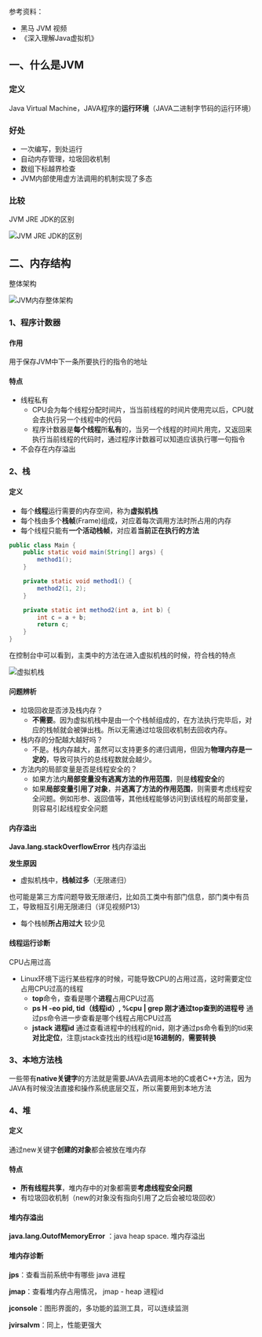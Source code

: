 参考资料：

* 黑马 JVM 视频
* 《深入理解Java虚拟机》

## 一、什么是JVM

### 定义

Java Virtual Machine，JAVA程序的**运行环境**（JAVA二进制字节码的运行环境）

### 好处

- 一次编写，到处运行
- 自动内存管理，垃圾回收机制
- 数组下标越界检查
- JVM内部使用虚方法调用的机制实现了多态

### 比较

JVM JRE JDK的区别

![JVM JRE JDK的区别](https://jswanyu-1309100582.cos.ap-shanghai.myqcloud.com/picgo/JVM%20JRE%20JDK%E7%9A%84%E5%8C%BA%E5%88%AB.png)



## 二、内存结构

整体架构

![JVM内存整体架构](https://jswanyu-1309100582.cos.ap-shanghai.myqcloud.com/picgo/JVM%E5%86%85%E5%AD%98%E6%95%B4%E4%BD%93%E6%9E%B6%E6%9E%84.png)

### 1、程序计数器

#### 作用

用于保存JVM中下一条所要执行的指令的地址

#### 特点

- 线程私有
    - CPU会为每个线程分配时间片，当当前线程的时间片使用完以后，CPU就会去执行另一个线程中的代码
    - 程序计数器是**每个线程**所**私有**的，当另一个线程的时间片用完，又返回来执行当前线程的代码时，通过程序计数器可以知道应该执行哪一句指令
- 不会存在内存溢出



### 2、栈

#### 定义

- 每个**线程**运行需要的内存空间，称为**虚拟机栈**
- 每个栈由多个**栈帧**(Frame)组成，对应着每次调用方法时所占用的内存
- 每个线程只能有**一个活动栈帧**，对应着**当前正在执行的方法**

```java
public class Main {
	public static void main(String[] args) {
		method1();
	}

	private static void method1() {
		method2(1, 2);
	}

	private static int method2(int a, int b) {
		int c = a + b;
		return c;
	}
}
```

在控制台中可以看到，主类中的方法在进入虚拟机栈的时候，符合栈的特点

![虚拟机栈](https://jswanyu-1309100582.cos.ap-shanghai.myqcloud.com/picgo/%E8%99%9A%E6%8B%9F%E6%9C%BA%E6%A0%88.png)

#### 问题辨析

- 垃圾回收是否涉及栈内存？
    - **不需要**。因为虚拟机栈中是由一个个栈帧组成的，在方法执行完毕后，对应的栈帧就会被弹出栈。所以无需通过垃圾回收机制去回收内存。
- 栈内存的分配越大越好吗？
    - 不是。栈内存越大，虽然可以支持更多的递归调用，但因为**物理内存是一定的**，导致可执行的总线程数就会越少。
- 方法内的局部变量是否是线程安全的？
    - 如果方法内**局部变量没有逃离方法的作用范围**，则是**线程安全**的
    - 如果**局部变量引用了对象**，并**逃离了方法的作用范围**，则需要考虑线程安全问题。例如形参、返回值等，其他线程能够访问到该线程的局部变量，则容易引起线程安全问题



#### 内存溢出

**Java.lang.stackOverflowError** 栈内存溢出

**发生原因**

- 虚拟机栈中，**栈帧过多**（无限递归）

​	   也可能是第三方库问题导致无限递归，比如员工类中有部门信息，部门类中有员工，导致相互引用无限递归（详见视频P13）

- 每个栈帧**所占用过大**  较少见

#### 线程运行诊断

CPU占用过高

- Linux环境下运行某些程序的时候，可能导致CPU的占用过高，这时需要定位占用CPU过高的线程
    - **top**命令，查看是哪个**进程**占用CPU过高
    - **ps H -eo pid, tid（线程id）, %cpu | grep 刚才通过top查到的进程号** 通过ps命令进一步查看是哪个线程占用CPU过高
    - **jstack 进程id** 通过查看进程中的线程的nid，刚才通过ps命令看到的tid来**对比定位**，注意jstack查找出的线程id是**16进制的**，**需要转换**



### 3、本地方法栈

一些带有**native关键字**的方法就是需要JAVA去调用本地的C或者C++方法，因为JAVA有时候没法直接和操作系统底层交互，所以需要用到本地方法



### 4、堆

#### 定义

通过new关键字**创建的对象**都会被放在堆内存

#### 特点

- **所有线程共享**，堆内存中的对象都需要**考虑线程安全问题**
- 有垃圾回收机制（new的对象没有指向引用了之后会被垃圾回收）

#### 堆内存溢出

**java.lang.OutofMemoryError** ：java heap space. 堆内存溢出

#### 堆内存诊断

**jps**：查看当前系统中有哪些 java 进程

**jmap**：查看堆内存占用情况，  jmap - heap 进程id

**jconsole**：图形界面的，多功能的监测工具，可以连续监测

**jvirsalvm**：同上，性能更强大
























